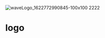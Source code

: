 ![waveLogo_1622772990845-100x100 2222](https://user-images.githubusercontent.com/85771111/124200410-86944b00-daea-11eb-926e-5f046f2ae812.PNG)
# logo
